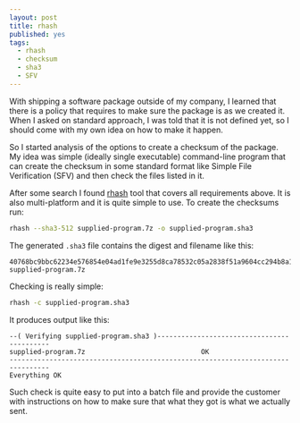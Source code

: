 ```yaml
---
layout: post
title: rhash
published: yes
tags:
  - rhash
  - checksum
  - sha3
  - SFV
---
```

With shipping a software package outside of my company, I learned that there is a policy that requires to make sure the package is as we created it. When I asked on standard approach, I was told that it is not defined yet, so I should come with my own idea on how to make it happen.

So I started analysis of the options to create a checksum of the package. My idea was simple (ideally single executable) command-line program that can create the checksum in some standard format like Simple File Verification (SFV) and then check the files listed in it.

After some search I found [rhash][1] tool that covers all requirements above. It is also multi-platform and it is quite simple to use. To create the checksums run:

```sh
rhash --sha3-512 supplied-program.7z -o supplied-program.sha3
```

The generated `.sha3` file contains the digest and filename like this:

```
40768bc9bbc62234e576854e04ad1fe9e3255d8ca78532c05a2838f51a9604cc294b8a185eca7f2c8cb49f2ea1dbd579357b49312f67e29dd52004bc24008ce1  supplied-program.7z
```

Checking is really simple:

```sh
rhash -c supplied-program.sha3
```

It produces output like this:

```
--( Verifying supplied-program.sha3 )-------------------------------------------
supplied-program.7z                             OK
--------------------------------------------------------------------------------
Everything OK
```

Such check is quite easy to put into a batch file and provide the customer with instructions on how to make sure that what they got is what we actually sent.

[1]: https://github.com/rhash/RHash/